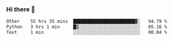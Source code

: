 ### Hi there 👋

<!--
**swolbroham/swolbroham** is a ✨ _special_ ✨ repository because its `README.md` (this file) appears on your GitHub profile.

Here are some ideas to get you started:

- 🔭 I’m currently working on ...
- 🌱 I’m currently learning ...
- 👯 I’m looking to collaborate on ...
- 🤔 I’m looking for help with ...
- 💬 Ask me about ...
- 📫 How to reach me: ...
- 😄 Pronouns: ...
- ⚡ Fun fact: ...
-->


<!--START_SECTION:waka-->

```txt
Other    55 hrs 35 mins  ███████████████████████▓░   94.79 %
Python   3 hrs 1 min     █▒░░░░░░░░░░░░░░░░░░░░░░░   05.16 %
Text     1 min           ░░░░░░░░░░░░░░░░░░░░░░░░░   00.04 %
```

<!--END_SECTION:waka-->
